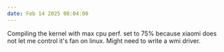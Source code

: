 ```yaml
---
date: Feb 14 2025 08:04:00
---
```

Compiling the kernel with max cpu perf. set to 75% because xiaomi does not let me control it's fan on linux. Might need to write a wmi driver.
